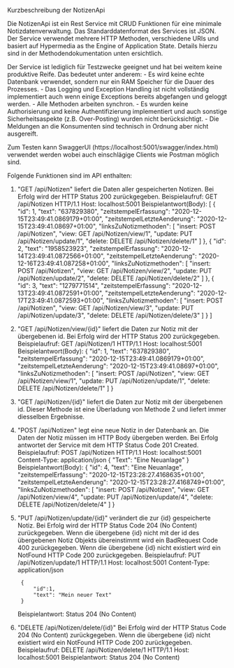 Kurzbeschreibung der NotizenApi

Die NotizenApi ist ein Rest Service mit CRUD Funktionen für eine minimale Notizdatenverwaltung. Das Standarddatenformat des Services ist JSON. Der Service verwendet mehrere HTTP Methoden, verschiedene URIs und basiert auf Hypermedia as the Engine of Application State. Details hierzu sind in der Methodendokumentation unten ersichtlich.

Der Service ist lediglich für Testzwecke geeignet und hat bei weitem keine produktive Reife. Das bedeutet unter anderem: 
    - Es wird keine echte Datenbank verwendet, sondern nur ein RAM Speicher für die Dauer des Prozesses.
    - Das Logging und Exception Handling ist nicht vollständig implementiert auch wenn einige Exceptions bereits abgefangen und geloggt werden.
    - Alle Methoden arbeiten synchron.
    - Es wurden keine Authorisierung und keine Authentifizierung implementiert und auch sonstige Sicherheitsaspekte (z.B. Over-Posting) wurden nicht berücksichtigt.
    - Die Meldungen an die Konsumenten sind technisch in Ordnung aber nicht ausgereift.
     
Zum Testen kann SwaggerUI (https://localhost:5001/swagger/index.html) verwendet werden wobei auch einschlägige Clients wie Postman möglich sind.

Folgende Funktionen sind im API enthalten:
1. "GET /api/Notizen" liefert die Daten aller gespeicherten Notizen. Bei Erfolg wird der HTTP Status 200 zurückgegeben.
    Beispielaufruf:
        GET /api/Notizen HTTP/1.1
        Host: localhost:5001
    Beispielantwort(Body):
    [
        {
            "id": 1,
            "text": "637829380",
            "zeitstempelErfassung": "2020-12-15T23:49:41.0869179+01:00",
            "zeitstempelLetzteAenderung": "2020-12-15T23:49:41.08697+01:00",
            "linksZuNotizmethoden": [
                "insert: POST /api/Notizen",
                "view: GET /api/Notizen/view/1",
                "update: PUT /api/Notizen/update/1",
                "delete: DELETE /api/Notizen/delete/1"
            ]
        },
        {
            "id": 2,
            "text": "1958523923",
            "zeitstempelErfassung": "2020-12-14T23:49:41.0872566+01:00",
            "zeitstempelLetzteAenderung": "2020-12-16T23:49:41.087258+01:00",
            "linksZuNotizmethoden": [
                "insert: POST /api/Notizen",
                "view: GET /api/Notizen/view/2",
                "update: PUT /api/Notizen/update/2",
                "delete: DELETE /api/Notizen/delete/2"
            ]
        },
        {
            "id": 3,
            "text": "1279771514",
            "zeitstempelErfassung": "2020-12-13T23:49:41.0872591+01:00",
            "zeitstempelLetzteAenderung": "2020-12-17T23:49:41.0872593+01:00",
            "linksZuNotizmethoden": [
                "insert: POST /api/Notizen",
                "view: GET /api/Notizen/view/3",
                "update: PUT /api/Notizen/update/3",
                "delete: DELETE /api/Notizen/delete/3"
            ]
        }
    ]
2. "GET /api/Notizen/view/{id}" liefert die Daten zur Notiz mit der übergebenen id. Bei Erfolg wird der HTTP Status 200 zurückgegeben.
    Beispielaufruf:
        GET /api/Notizen/1 HTTP/1.1
        Host: localhost:5001
    Beispielantwort(Body):
       {
            "id": 1,
            "text": "637829380",
            "zeitstempelErfassung": "2020-12-15T23:49:41.0869179+01:00",
            "zeitstempelLetzteAenderung": "2020-12-15T23:49:41.08697+01:00",
            "linksZuNotizmethoden": [
                "insert: POST /api/Notizen",
                "view: GET /api/Notizen/view/1",
                "update: PUT /api/Notizen/update/1",
                "delete: DELETE /api/Notizen/delete/1"
            ]
        }

3. "GET /api/Notizen/{id}" liefert die Daten zur Notiz mit der übergebenen id. Dieser Methode ist eine Überladung von Methode 2 und liefert immer diesselben Ergebnisse. 
4. "POST /api/Notizen" legt eine neue Notiz in der Datenbank an. Die Daten der Notiz müssen im HTTP Body übergeben werden. Bei Erfolg antwortet der Service mit dem HTTP Status Code 201 Created.
    Beispielaufruf:
        POST /api/Notizen HTTP/1.1
        Host: localhost:5001
        Content-Type: application/json
        {
            "Text": "Eine Neuanlage"
        }
    Beispielantwort(Body):
    {
        "id": 4,
        "text": "Eine Neuanlage",
        "zeitstempelErfassung": "2020-12-15T23:28:27.4168635+01:00",
        "zeitstempelLetzteAenderung": "2020-12-15T23:28:27.4168749+01:00",
        "linksZuNotizmethoden": [
            "insert: POST /api/Notizen",
            "view: GET /api/Notizen/view/4",
            "update: PUT /api/Notizen/update/4",
            "delete: DELETE /api/Notizen/delete/4"
        ]
    }
5. "PUT /api/Notizen/update/{id}" verändert die zur {id} gespeicherte Notiz. 
Bei Erfolg wird der HTTP Status Code 204 (No Content) zurückgegeben.
Wenn die übergebene {id} nicht mit der id des übergebenen Notiz Objekts übereinstimmt wird ein BadRequest Code 400 zurückgegeben. 
Wenn die übergebene {id} nicht existiert wird ein NotFound HTTP Code 200 zurückgegeben. 
    Beispielaufruf:
        PUT /api/Notizen/update/1 HTTP/1.1
        Host: localhost:5001
        Content-Type: application/json

        {
            "id":1,
            "text": "Mein neuer Text"
        }
    Beispielantwort:
        Status 204 (No Content)
6. "DELETE /api/Notizen/delete/{id}"
Bei Erfolg wird der HTTP Status Code 204 (No Content) zurückgegeben.
Wenn die übergebene {id} nicht existiert wird ein NotFound HTTP Code 200 zurückgegeben. 
    Beispielaufruf:
        DELETE /api/Notizen/delete/1 HTTP/1.1
        Host: localhost:5001
    Beispielantwort:
        Status 204 (No Content)